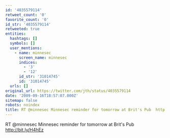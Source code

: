 ```yaml
---
id: '4035579114'
retweet_count: '0'
favorite_count: '0'
id_str: '4035579114'
retweeted: true
entities:
  hashtags: []
  symbols: []
  user_mentions:
    - name: minnesec
      screen_name: minnesec
      indices:
        - '3'
        - '12'
      id_str: '31014745'
      id: '31014745'
  urls: []
original_url: https://twitter.com/jth/status/4035579114
date: '2009-09-16T18:57:07.000Z'
sitemap: false
robots: noindex
title: RT @minnesec Minnesec reminder for tomorrow at Brit's Pub  http://bit.ly/H4hEz
---
```


RT @minnesec Minnesec reminder for tomorrow at Brit's Pub  http://bit.ly/H4hEz